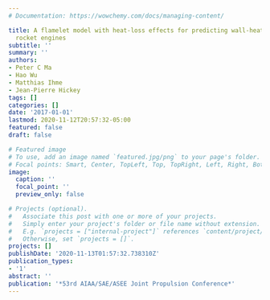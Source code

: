 ```yaml
---
# Documentation: https://wowchemy.com/docs/managing-content/

title: A flamelet model with heat-loss effects for predicting wall-heat transfer in
  rocket engines
subtitle: ''
summary: ''
authors:
- Peter C Ma
- Hao Wu
- Matthias Ihme
- Jean-Pierre Hickey
tags: []
categories: []
date: '2017-01-01'
lastmod: 2020-11-12T20:57:32-05:00
featured: false
draft: false

# Featured image
# To use, add an image named `featured.jpg/png` to your page's folder.
# Focal points: Smart, Center, TopLeft, Top, TopRight, Left, Right, BottomLeft, Bottom, BottomRight.
image:
  caption: ''
  focal_point: ''
  preview_only: false

# Projects (optional).
#   Associate this post with one or more of your projects.
#   Simply enter your project's folder or file name without extension.
#   E.g. `projects = ["internal-project"]` references `content/project/deep-learning/index.md`.
#   Otherwise, set `projects = []`.
projects: []
publishDate: '2020-11-13T01:57:32.738310Z'
publication_types:
- '1'
abstract: ''
publication: '*53rd AIAA/SAE/ASEE Joint Propulsion Conference*'
---
```

